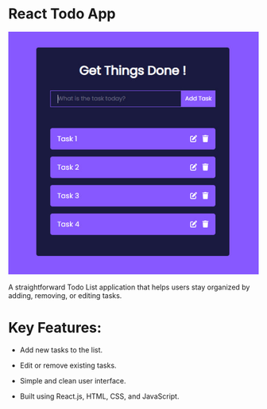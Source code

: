 # React Todo App

![Memory Game Screenshot](https://raw.githubusercontent.com/trenches022/todo-reactapp/master/todo-screenshot.jpg)

A straightforward Todo List application that helps users stay organized by adding, removing, or editing tasks.

# Key Features:

* Add new tasks to the list.

* Edit or remove existing tasks.

* Simple and clean user interface.

* Built using React.js, HTML, CSS, and JavaScript.
